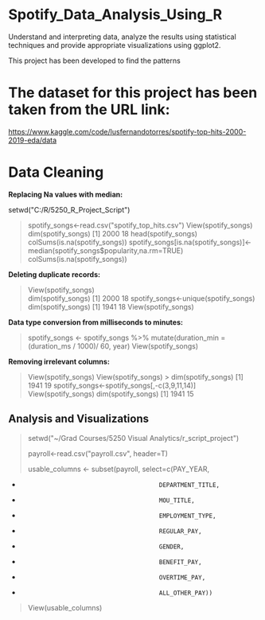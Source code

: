 # Spotify_Data_Analysis_Using_R

Understand and interpreting data, analyze the results using statistical techniques and provide appropriate visualizations using ggplot2.

This project has been developed to find the patterns

# The dataset for this project has been taken from the URL link:

https://www.kaggle.com/code/lusfernandotorres/spotify-top-hits-2000-2019-eda/data

# Data Cleaning

**Replacing Na values with median:**

 setwd("C:/R/5250_R_Project_Script") 
> spotify_songs<-read.csv("spotify_top_hits.csv") 
> View(spotify_songs) 
> dim(spotify_songs) [1] 2000 18 
> head(spotify_songs)  
> colSums(is.na(spotify_songs)) 
> spotify_songs[is.na(spotify_songs)]<-median(spotify_songs$popularity,na.rm=TRUE)
> colSums(is.na(spotify_songs))

**Deleting duplicate records:**

> View(spotify_songs)  
> dim(spotify_songs) 
[1] 2000 18 
> spotify_songs<-unique(spotify_songs) 
> dim(spotify_songs) 
[1] 1941 18 
> View(spotify_songs)

**Data type conversion from milliseconds to minutes:**

> spotify_songs <- spotify_songs %>% mutate(duration_min = (duration_ms / 1000)/ 60, year)
> View(spotify_songs)

**Removing irrelevant columns:**

> View(spotify_songs) 
> View(spotify_songs) > 
> dim(spotify_songs) 
[1] 1941 19 
> spotify_songs<-spotify_songs[,-c(3,9,11,14)] 
> View(spotify_songs) 
> dim(spotify_songs) 
[1] 1941 15

## Analysis and Visualizations

> setwd("~/Grad Courses/5250 Visual Analytics/r_script_project")
> 
> payroll<-read.csv("payroll.csv", header=T)
> 
> usable_columns <- subset(payroll, select=c(PAY_YEAR,
+                                            DEPARTMENT_TITLE,
+                                            MOU_TITLE,
+                                            EMPLOYMENT_TYPE,
+                                            REGULAR_PAY,
+                                            GENDER,
+                                            BENEFIT_PAY,
+                                            OVERTIME_PAY,
+                                            ALL_OTHER_PAY))
> 
> View(usable_columns)
